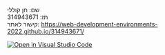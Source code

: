 שם: חן קוללי
</br>
תז: 314943671
</br>
קישור לאתר:
https://web-development-environments-2022.github.io/314943671/

[![Open in Visual Studio Code](https://classroom.github.com/assets/open-in-vscode-c66648af7eb3fe8bc4f294546bfd86ef473780cde1dea487d3c4ff354943c9ae.svg)](https://classroom.github.com/online_ide?assignment_repo_id=7636929&assignment_repo_type=AssignmentRepo)
